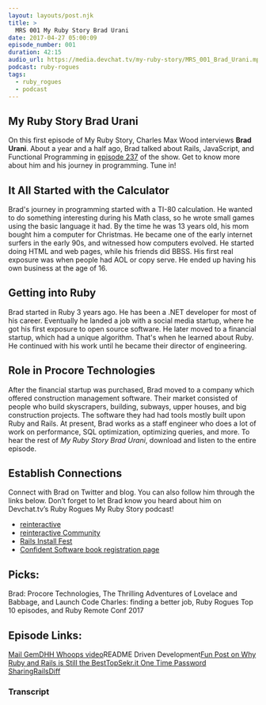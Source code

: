 ```yaml
---
layout: layouts/post.njk
title: >
  MRS 001 My Ruby Story Brad Urani
date: 2017-04-27 05:00:09
episode_number: 001
duration: 42:15
audio_url: https://media.devchat.tv/my-ruby-story/MRS_001_Brad_Urani.mp3
podcast: ruby-rogues
tags:
  - ruby_rogues
  - podcast
---
```


## My&nbsp;Ruby Story Brad Urani

On this first episode&nbsp;of My Ruby Story, Charles Max Wood interviews **Brad Urani**. About a year and a half ago, Brad talked about Rails, JavaScript, and Functional Programming in [episode 237](https://devchat.tv/ruby-rogues/237-rr-rails-javascript-functional-programming-with-brad-urani)&nbsp;of the show. Get to know more about him and his journey in programming. Tune in!

## It All Started with the Calculator

Brad's&nbsp;journey in programming started with a TI-80 calculation. He wanted to do something interesting during his Math class, so he wrote small games using the basic language it had. By the time he&nbsp;was 13 years old, his mom bought him a computer for Christmas. He became one of&nbsp;the early internet surfers in the early 90s, and witnessed how computers evolved. He started doing HTML and web pages, while his friends did BBSS. His first real exposure was when people had AOL or copy serve. He ended up having&nbsp;his own business at the age of 16.

## Getting into Ruby

Brad started in Ruby 3 years ago. He has been a .NET developer for most of his career. Eventually he landed a job with a social media startup, where he got his first exposure to open source software. He later moved to a financial startup, which had a unique algorithm. That's when he learned about Ruby. He continued with his work until he became their director of engineering.

## Role in Procore Technologies

After the financial startup was purchased, Brad moved to a company which offered construction management software. Their market consisted of people who build skyscrapers, building, subways, upper houses, and big construction projects. The software they had had tools mostly built upon Ruby and Rails. At present, Brad works as a staff engineer who does a lot of work on performance, SQL optimization, optimizing queries, and more. To hear the rest of _My Ruby Story Brad Urani_, download and listen&nbsp;to the entire episode.

## Establish Connections

Connect with Brad on Twitter and blog. You can also follow him through the links below. Don’t forget to let Brad know you heard about him on Devchat.tv’s Ruby Rogues My Ruby Story podcast!

- [reinteractive](https://reinteractive.com/)
- [reinteractive Community](https://reinteractive.com/community)
- [Rails Install Fest](https://railsinstallfest.org)
- [Confident Software book registration page](https://reinteractive.com/book/confident_software)

## Picks:

Brad: Procore Technologies, The Thrilling Adventures of Lovelace and Babbage, and Launch Code Charles: finding a better job, Ruby Rogues Top 10 episodes, and Ruby Remote Conf 2017

## Episode Links:

[Mail Gem](https://github.com/mikel/mail)[DHH Whoops video](https://www.youtube.com/watch?v=Gzj723LkRJY)README Driven Development[Fun Post on Why Ruby and Rails is Still the Best](https://reinteractive.com/posts/320-why-ruby-on-rails-is-still-the-best)[TopSekr.it One Time Password Sharing](https://topsekr.it/)[RailsDiff](https://railsdiff.org/)

### Transcript
